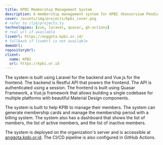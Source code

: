 ```yaml
---
title: KPBI Membership Management System
description: A membership management system for KPBI (Konsorsium Pendidikan Biologi Indonesia) that helps the organization to manage their members. It generates membership cards and manages the membership period with billing system.
cover: /assets/img/projects/kpbi_cover.png
# refer to /lib/projects.ts
technologies: [vue, laravel, quasar, gh-actions]
# real url if available
liveUrl: https://anggota.kpbi.or.id/
# fallback if liveUrl is not available
demoUrl:
repositoryUrl:
client:
  name: KPBI
  url: https://kpbi.or.id
---
```


The system is built using Laravel for the backend and Vue.js for the frontend. The backend is Restful API that powers the frontend. The API is authenticated using a session. The frontend is built using Quasar Framework, a Vue.js framework that allows building a single codebase for multiple platforms with beautiful Material Design components.

The system is built to help KPBI to manage their members. The system can generate membership cards and manage the membership period with a billing system. The system also has a dashboard that shows the list of members, the list of active members, and the list of inactive members.

The system is deployed on the organization's server and is accessible at [anggota.kpbi.or.id](https://anggota.kpbi.or.id). The CI/CD pipeline is also configured in GitHub Actions.
